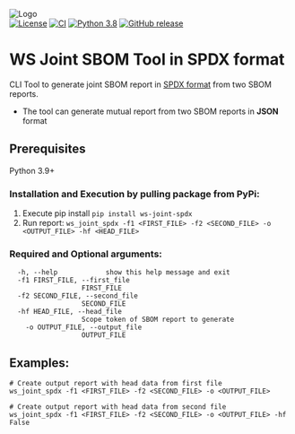 ![Logo](https://whitesource-resources.s3.amazonaws.com/ws-sig-images/Whitesource_Logo_178x44.png)  
[![License](https://img.shields.io/badge/License-Apache%202.0-yellowgreen.svg)](https://opensource.org/licenses/Apache-2.0)
[![CI](https://github.com/whitesource-ps/ws-sbom-generator/actions/workflows/ci.yml/badge.svg)](https://github.com/whitesource-ps/ws-sbom-generator/actions/workflows/ci.yml)
[![Python 3.8](https://upload.wikimedia.org/wikipedia/commons/thumb/a/a5/Blue_Python_3.8_Shield_Badge.svg/76px-Blue_Python_3.8_Shield_Badge.svg.png)](https://www.python.org/downloads/release/python-380/)
[![GitHub release](https://img.shields.io/github/v/release/whitesource-ps/ws-sbom-generator)](https://github.com/whitesource-ps/ws-sbom-generator/releases/latest)  

# WS Joint SBOM Tool in SPDX format
CLI Tool to generate joint SBOM report in [SPDX format](https://spdx.org) from two SBOM reports.
* The tool can generate mutual report from two SBOM reports in **JSON** format

## Prerequisites
Python 3.9+

### Installation and Execution by pulling package from PyPi:
1. Execute pip install `pip install ws-joint-spdx`
2. Run report: `ws_joint_spdx -f1 <FIRST_FILE> -f2 <SECOND_FILE> -o <OUTPUT_FILE> -hf <HEAD_FILE>`

### Required and Optional arguments:
```shell
  -h, --help            show this help message and exit
  -f1 FIRST_FILE, --first_file
                  FIRST_FILE
  -f2 SECOND_FILE, --second_file 
                  SECOND_FILE
  -hf HEAD_FILE, --head_file 
                  Scope token of SBOM report to generate
    -o OUTPUT_FILE, --output_file 
                  OUTPUT_FILE
```
## Examples:
```shell
# Create output report with head data from first file 
ws_joint_spdx -f1 <FIRST_FILE> -f2 <SECOND_FILE> -o <OUTPUT_FILE>

# Create output report with head data from second file 
ws_joint_spdx -f1 <FIRST_FILE> -f2 <SECOND_FILE> -o <OUTPUT_FILE> -hf False

```